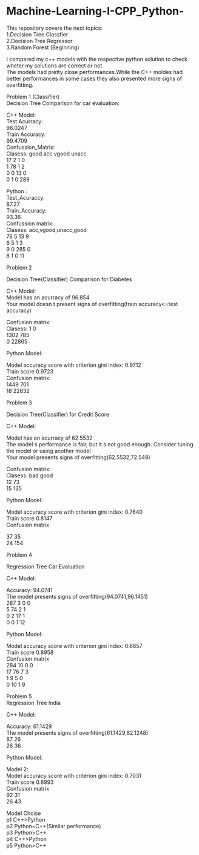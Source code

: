 # Machine-Learning-I-CPP_Python-<br />

This repository covers the next topics:<br />
1.Decision Tree Classfier<br />
2.Decision Tree Regressor<br />
3.Random Forest (Beginning)<br />

I compared my c++ models with the respective python solution to check wheter my solutions are correct or not.<br />
The models had pretty close performances.While the C++ moldes had better performances in some cases they also presented more signs of overfitting.<br />

Problem 1 (Classifier)<br />
Decision Tree Comparison for car evaluation:<br />

C++ Model:<br />
Test Acurracy:<br />
98.0247<br />
Train Accuracy:<br />
99.4709<br />
Confussion_Matrix:<br />
Clasess: good acc vgood unacc<br />
17 2 1 0<br />
1 78 1 2<br />
0 0 13 0<br />
0 1 0 289<br />

Python :<br />
Test_Acuraccy:<br />
87.27<br />
Train_Accuracy:<br />
93.36<br />
Confussion matrix:<br />
Clasess: acc,vgood,unacc,good<br />
76   5  13   9<br />
6   5   1   3<br />
9   0 285   0<br />
8   1   0  11<br />

Problem 2<br />

Decision Tree(Classifier) Comparison for Diabetes<br />

C++ Model:<br />
Model has an acurracy of 96.854<br />
Your model doesn t present signs of overfitting(train accuracy<=test accuracy)<br />

Confusion matrix:<br />
Clasess: 1 0<br />
1302 785<br />
0 22865<br />

Python Model:<br />

Model accuracy score with criterion gini index: 0.9712<br />
Train score 0.9723<br />
Confusion matrix:<br />
1449 701<br />
18 22832<br />

Problem 3<br />

Decision Tree(Classifier) for Credit Score<br />

C++ Model:<br />

Model has an acurracy of 62.5532<br />
The model s performance is fair, but it s not good enough. Consider tuning the model or using another model<br />
Your model presents signs of overfitting(62.5532,72.549)<br />

Confusion matrix:<br />
Clasess: bad good<br />
12 73<br />
15 135<br />

Python Model:<br />

Model accuracy score with criterion gini index: 0.7640<br />
Train score 0.8147<br />
Confusion matrix<br />

37  35<br />
24 154<br />

Problem 4<br />

Regression Tree Car Evaluation<br />

C++ Model:<br />

Accuracy: 94.0741<br />
The model presents signs of overfitting(94.0741,96.1451)<br />
287 3 0 0<br />
5 74 2 1<br />
0 2 17 1<br />
0 0 1 12<br />

Python Model:<br />

Model accuracy score with criterion gini index: 0.8657<br />
Train score 0.8958<br />
Confusion matrix<br />
284 10 0 0<br />
17 76 7 3<br />
1 9 5 0<br />
0 10 1 9<br />

Problem 5<br />
Regression Tree India<br />

C++ Model:<br />

Accuracy: 61.1429<br />
The model presents signs of overfitting(61.1429,82.1248)<br />
87 26<br />
26 36<br />

Python Model:<br />

Model 2:<br />
Model accuracy score with criterion gini index: 0.7031<br />
Train score 0.8993<br />
Confusion matrix<br />
92 31<br />
26 43<br />

Model Choise<br />
p1 C++>Python<br />
p2 Python~C++(Similar performance)<br />
p3 Python>C++<br />
p4 C++>Python<br />
p5 Python>C++<br />
